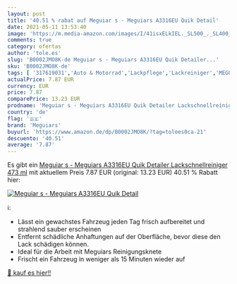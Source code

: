 ```yaml
---
layout: post
title: '40.51 % rabat auf Meguiar s - Meguiars A3316EU Quik Detail'
date: 2021-05-11 13:53:40
image: 'https://m.media-amazon.com/images/I/41isxELkIEL._SL500_._SL400_.jpg'
comments: true
category: ofertas
author: 'tole.es'
slug: 'B0002JMO8K-de Meguiar s - Meguiars A3316EU Quik Detailer...'
sku: 'B0002JMO8K-de'
tags: [ '317619031','Auto & Motorrad','Lackpflege','Lackreiniger','MEGUIARS','Produkte','Reinigung & Pflege','meguiars', ]
actualPrice: 7.87 EUR
currency: EUR
price: 7.87
comparePrice: 13.23 EUR
prodname: 'Meguiar s - Meguiars A3316EU Quik Detailer Lackschnellreiniger  473 ml'
country: 'de'
flag: '🇩🇪'
brand: 'Meguiars'
buyurl: 'https://www.amazon.de/dp/B0002JMO8K/?tag=tolees0ca-21'
descuento: '40.51'
average: '7.87'
---
```


Es gibt ein [Meguiar s - Meguiars A3316EU Quik Detailer Lackschnellreiniger  473 ml](https://www.amazon.de/dp/B0002JMO8K/?tag=tolees0ca-21) mit aktuellem Preis 7.87 EUR (original: 13.23 EUR) 40.51 % Rabatt hier:

[![Meguiar s - Meguiars A3316EU Quik Detail](https://m.media-amazon.com/images/I/41isxELkIEL._SL500_._SL400_.jpg)](https://www.amazon.de/dp/B0002JMO8K/?tag=tolees0ca-21)

ℹ️:

- Lässt ein gewachstes Fahrzeug jeden Tag frisch aufbereitet und strahlend sauber erscheinen
- Entfernt schädliche Anhaftungen auf der Oberfläche, bevor diese den Lack schädigen können.
- Ideal für die Arbeit mit Meguiars Reinigungsknete
- Frischt ein Fahrzeug in weniger als 15 Minuten wieder auf

[🛒 kauf es hier!!](https://www.amazon.de/dp/B0002JMO8K/?tag=tolees0ca-21)
